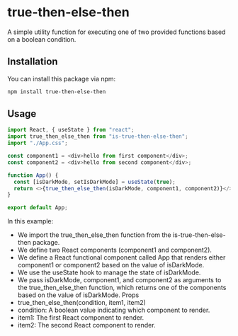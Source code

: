 # true-then-else-then

A simple utility function for executing one of two provided functions based on a boolean condition.

## Installation

You can install this package via npm:

```bash
npm install true-then-else-then
```

## Usage

```javascript
import React, { useState } from "react";
import true_then_else_then from "is-true-then-else-then";
import "./App.css";

const component1 = <div>hello from first component</div>;
const component2 = <div>hello from second component</div>;

function App() {
  const [isDarkMode, setIsDarkMode] = useState(true);
  return <>{true_then_else_then(isDarkMode, component1, component2)}</>;
}

export default App;
```

In this example:

- We import the true_then_else_then function from the is-true-then-else-then package.
- We define two React components (component1 and component2).
- We define a React functional component called App that renders either component1 or component2 based on the value of isDarkMode.
- We use the useState hook to manage the state of isDarkMode.
- We pass isDarkMode, component1, and component2 as arguments to the true_then_else_then function, which returns one of the components based on the value of isDarkMode.
  Props
- true_then_else_then(condition, item1, item2)
- condition: A boolean value indicating which component to render.
- item1: The first React component to render.
- item2: The second React component to render.
